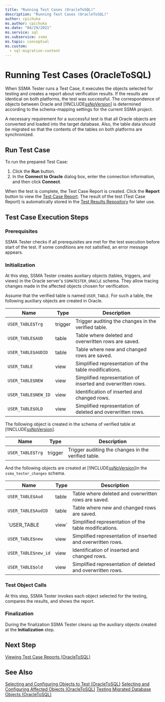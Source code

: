 ```yaml
---
title: "Running Test Cases (OracleToSQL)"
description: "Running Test Cases (OracleToSQL)"
author: cpichuka
ms.author: cpichuka
ms.date: "04/29/2021"
ms.service: sql
ms.subservice: ssma
ms.topic: conceptual
ms.custom:
  - sql-migration-content
---
```


# Running Test Cases (OracleToSQL)

When SSMA Tester runs a Test Case, it executes the objects selected for testing and creates a report about verification results. If the results are identical on both platforms, the test was successful. The correspondence of objects between Oracle and [!INCLUDE[ssNoVersion](../../includes/ssnoversion-md.md)] is determined according to the schema-mapping settings for the current SSMA project.

A necessary requirement for a successful test is that all Oracle objects are converted and loaded into the target database. Also, the table data should be migrated so that the contents of the tables on both platforms are synchronized.

## Run Test Case

To run the prepared Test Case:

1. Click the **Run** button.
2. In the **Connect to Oracle** dialog box, enter the connection information, and then click **Connect**.

When the test is complete, the Test Case Report is created. Click the **Report** button to view the [Test Case Report](viewing-test-case-reports-oracletosql.md). The result of the test (Test Case Report) is automatically stored in the [Test Results Repository](using-test-repositories-oracletosql.md) for later use.

## Test Case Execution Steps

### Prerequisites

SSMA Tester checks if all prerequisites are met for the test execution before start of the test. If some conditions are not satisfied, an error message appears.

### Initialization

At this step, SSMA Tester creates auxiliary objects (tables, triggers, and views) in the Oracle server's `SSMATESTER_ORACLE` schema. They allow tracing changes made in the affected objects chosen for verification.

Assume that the verified table is named `USER_TABLE`. For such a table, the following auxiliary objects are created in Oracle.

|Name|Type|Description|
|-|-|-|
|`USER_TABLE$Trg`|trigger|Trigger auditing the changes in the verified table.|
|`USER_TABLE$AUD`|table|Table where deleted and overwritten rows are saved.|
|`USER_TABLE$AUDID`|table|Table where new and changed rows are saved.|
|`USER_TABLE`|view|Simplified representation of the table modifications.|
|`USER_TABLE$NEW`|view|Simplified representation of inserted and overwritten rows.|
|`USER_TABLE$NEW_ID`|view|Identification of inserted and changed rows.|
|`USER_TABLE$OLD`|view|Simplified representation of deleted and overwritten rows.|

The following object is created in the schema of verified table at [!INCLUDE[ssNoVersion](../../includes/ssnoversion-md.md)].

|Name|Type|Description|
|-|-|-|
|`USER_TABLE$Trg`|trigger|Trigger auditing the changes in the verified table.|

And the following objects are created at [!INCLUDE[ssNoVersion](../../includes/ssnoversion-md.md)]in the `ssma_tester_changes` schema.

|Name|Type|Description|
|-|-|-|
|`USER_TABLE$Aud`|table|Table where deleted and overwritten rows are saved.|
|`USER_TABLE$AudID`|table|Table where new and changed rows are saved.|
|`USER_TABLE|view`|Simplified representation of the table modifications.|
|`USER_TABLE$new`|view|Simplified representation of inserted and overwritten rows.|
|`USER_TABLE$new_id`|view|Identification of inserted and changed rows.|
|`USER_TABLE$old`|view|Simplified representation of deleted and overwritten rows.|

### Test Object Calls

At this step, SSMA Tester invokes each object selected for the testing, compares the results, and shows the report.

### Finalization

During the finalization SSMA Tester cleans up the auxiliary objects created at the **Initialization** step.

## Next Step

[Viewing Test Case Reports &#40;OracleToSQL&#41;](../../ssma/oracle/viewing-test-case-reports-oracletosql.md)

## See Also

[Selecting and Configuring Objects to Test &#40;OracleToSQL&#41;](../../ssma/oracle/selecting-and-configuring-objects-to-test-oracletosql.md)
[Selecting and Configuring Affected Objects &#40;OracleToSQL&#41;](../../ssma/oracle/selecting-and-configuring-affected-objects-oracletosql.md)
[Testing Migrated Database Objects &#40;OracleToSQL&#41;](../../ssma/oracle/testing-migrated-database-objects-oracletosql.md)

